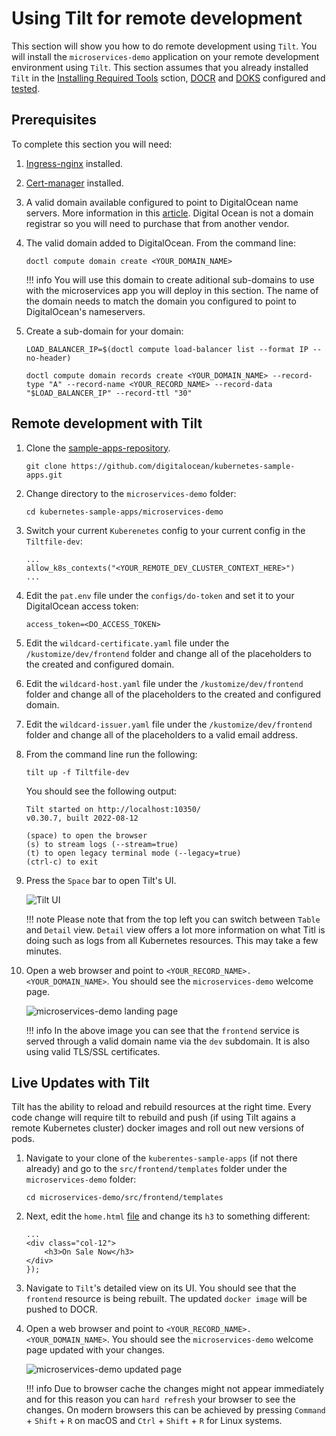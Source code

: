 # Using Tilt for remote development

This section will show you how to do remote development using `Tilt`.
You will install the `microservices-demo` application on your remote development environment using `Tilt`.
This section assumes that you already installed `Tilt` in the [Installing Required Tools](installing-required-tools.md) sction, [DOCR](setting-up-a-digital-ocean-container-registry.md) and [DOKS](setting-up-a-digital-ocean-kubernetes-cluster.md) configured and [tested](testing-the-setup.md).

## Prerequisites

To complete this section you will need:

1. [Ingress-nginx](https://kubernetes.github.io/ingress-nginx/deploy/#quick-start) installed.
2. [Cert-manager](https://cert-manager.io/docs/installation/helm/) installed.
3. A valid domain available configured to point to DigitalOcean name servers. More information in this [article](https://www.digitalocean.com/community/tutorials/how-to-point-to-digitalocean-nameservers-from-common-domain-registrars). Digital Ocean is not a domain registrar so you will need to purchase that from another vendor.
4. The valid domain added to DigitalOcean. From the command line:

    ```shell
    doctl compute domain create <YOUR_DOMAIN_NAME>
    ```

    !!! info
        You will use this domain to create aditional sub-domains to use with the microservices app you will deploy in this section. The name of the domain needs to match the domain you configured to point to DigitalOcean's nameservers.

5. Create a sub-domain for your domain:

    ```shell
    LOAD_BALANCER_IP=$(doctl compute load-balancer list --format IP --no-header)

    doctl compute domain records create <YOUR_DOMAIN_NAME> --record-type "A" --record-name <YOUR_RECORD_NAME> --record-data "$LOAD_BALANCER_IP" --record-ttl "30"
    ```

## Remote development with Tilt

1. Clone the [sample-apps-repository](https://github.com/digitalocean/kubernetes-sample-apps).

    ```shell
    git clone https://github.com/digitalocean/kubernetes-sample-apps.git
    ```

2. Change directory to the `microservices-demo` folder:

    ```shell
    cd kubernetes-sample-apps/microservices-demo
    ```

3. Switch your current `Kuberenetes` config to your current config in the `Tiltfile-dev`:

    ```code
    ...
    allow_k8s_contexts("<YOUR_REMOTE_DEV_CLUSTER_CONTEXT_HERE>")
    ...
    ```

4. Edit the `pat.env` file under the `configs/do-token` and set it to your DigitalOcean access token:

    ```code
    access_token=<DO_ACCESS_TOKEN>
    ```

5. Edit the `wildcard-certificate.yaml` file under the `/kustomize/dev/frontend` folder and change all of the placeholders to the created and configured domain.

6. Edit the `wildcard-host.yaml` file under the `/kustomize/dev/frontend` folder and change all of the placeholders to the created and configured domain.

7. Edit the `wildcard-issuer.yaml` file under the `/kustomize/dev/frontend` folder and change all of the placeholders to a valid email address.

8. From the command line run the following:

    ```shell
    tilt up -f Tiltfile-dev
    ```

    You should see the following output:

    ```text
    Tilt started on http://localhost:10350/
    v0.30.7, built 2022-08-12

    (space) to open the browser
    (s) to stream logs (--stream=true)
    (t) to open legacy terminal mode (--legacy=true)
    (ctrl-c) to exit
    ```

9. Press the `Space` bar to open Tilt's UI.

    ![Tilt UI](tilt_ui.png)

    !!! note
        Please note that from the top left you can switch between `Table` and `Detail` view. `Detail` view offers a lot more information on what Titl is doing such as logs from all Kubernetes resources. This may take a few minutes.

10. Open a web browser and point to `<YOUR_RECORD_NAME>.<YOUR_DOMAIN_NAME>`. You should see the `microservices-demo` welcome page.

    ![microservices-demo landing page](microservices_demo_remote_development.png)

    !!! info
        In the above image you can see that the `frontend` service is served through a valid domain name via the `dev` subdomain. It is also using valid TLS/SSL certificates.

## Live Updates with Tilt

Tilt has the ability to reload and rebuild resources at the right time. Every code change will require tilt to rebuild and push (if using Tilt agains a remote Kubernetes cluster) docker images and roll out new versions of pods.

1. Navigate to your clone of the `kuberentes-sample-apps` (if not there already) and go to the `src/frontend/templates` folder under the `microservices-demo` folder:

    ```shell
    cd microservices-demo/src/frontend/templates
    ```

2. Next, edit the `home.html` [file](https://raw.githubusercontent.com/digitalocean/kubernetes-sample-apps/master/microservices-demo/src/frontend/templates/home.html) and change its `h3` to something different:

    ```code
    ...
    <div class="col-12">
        <h3>On Sale Now</h3>
    </div>
    });
    ```

3. Navigate to `Tilt`'s detailed view on its UI. You should see that the `frontend` resource is being rebuilt. The updated `docker image` will be pushed to DOCR.
4. Open a web browser and point to `<YOUR_RECORD_NAME>.<YOUR_DOMAIN_NAME>`. You should see the `microservices-demo` welcome page updated with your changes.

    ![microservices-demo updated page](microservices_demo_updated_page.png)

    !!! info
        Due to browser cache the changes might not appear immediately and for this reason you can `hard refresh` your browser to see the changes. On modern browsers this can be achieved by pressing `Command` + `Shift` + `R` on macOS and `Ctrl` + `Shift` + `R` for Linux systems.
